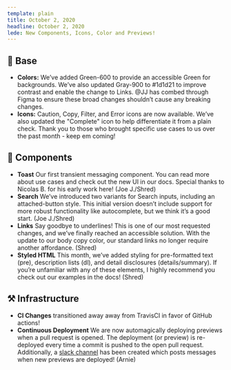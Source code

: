 ```yaml
---
template: plain
title: October 2, 2020
headline: October 2, 2020
lede: New Components, Icons, Color and Previews!
---
```


## :art: Base

<Description>

- **Colors:** We’ve added Green-600 to provide an accessible Green for backgrounds. We’ve also updated Gray-900 to #1d1d21 to improve contrast and enable the change to Links. @JJ has combed through Figma to ensure these broad changes shouldn’t cause any breaking changes.
- **Icons:** Caution, Copy, Filter, and Error icons are now available. We’ve also updated the "Complete" icon to help differentiate it from a plain check. Thank you to those who brought specific use cases to us over the past month - keep em coming!

</Description>

## 🧩 Components

<Description>

- **Toast** Our first transient messaging component. You can read more about use cases and check out the new UI in our docs. Special thanks to Nicolas B. for his early work here! (Joe J./Shred)
- **Search** We’ve introduced two variants for Search inputs, including an attached-button style. This initial version doesn’t include support for more robust functionality like autocomplete, but we think it’s a good start. (Joe J./Shred)
- **Links** Say goodbye to underlines! This is one of our most requested changes, and we’ve finally reached an accessible solution. With the update to our body copy color, our standard links no longer require another affordance. (Shred)
- **Styled HTML** This month, we’ve added styling for pre-formatted text (pre), description lists (dl), and detail disclosures  (details/summary). If you’re unfamiliar with any of these elements, I highly recommend you check out our examples in the docs! (Shred)

</Description>

## ⚒️ Infrastructure

<Description>

- **CI Changes** transitioned away away from TravisCI in favor of GitHub actions!
- **Continuous Deployment** We are now automagically deploying previews when a pull request is opened. The deployment (or preview) is re-deployed every time a commit is pushed to the open pull request. Additionally, a [slack channel](https://okta.slack.com/archives/C01BF6S2LNB) has been created which posts messages when new previews are deployed! (Arnie)

</Description>

<!-- ## 📐 Design -->
